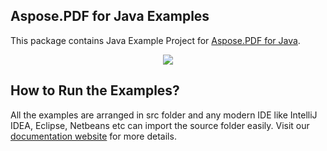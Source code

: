 ## Aspose.PDF for Java Examples

This package contains Java Example Project for [Aspose.PDF for Java](http://products.aspose.com/pdf/java).

<p align="center">
  <a title="Download complete Aspose.PDF for Java source code" href="https://github.com/aspose-pdf/Aspose.PDF-for-Java/archive/master.zip">
	<img src="https://raw.github.com/AsposeExamples/java-examples-dashboard/master/images/downloadZip-Button-Large.png" />
  </a>
</p>

## How to Run the Examples?

All the examples are arranged in src folder and any modern IDE like IntelliJ IDEA, Eclipse, Netbeans etc can import the source folder easily. Visit our [documentation website](https://docs.aspose.com/display/pdfjava/How+to+Run+the+Examples) for more details.